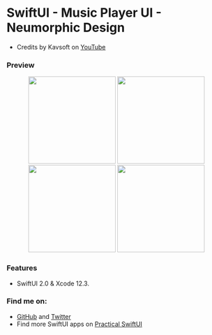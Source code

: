 # SwiftUI - Music Player UI - Neumorphic Design

- Credits by Kavsoft on [YouTube](https://youtu.be/CpFQgzcIi2Y)

### Preview

<p align="middle">
      <img src="preview/preview-1.png" width="200" />
      <img src="preview/preview-2.png" width="200" /> 
      <img src="preview/preview-3.png" width="200" />
      <img src="preview/preview-4.png" width="200" /> 
</p>

### Features

- SwiftUI 2.0 & Xcode 12.3.

### Find me on:

- [GitHub](https://github.com/duonghominhhuy) and [Twitter](https://twitter.com/duonghominhhuy)
- Find more SwiftUI apps on [Practical SwiftUI](https://github.com/duonghominhhuy/swiftui)
